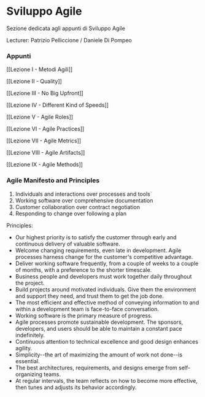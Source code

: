 

# Sviluppo Agile

Sezione dedicata agli appunti di Sviluppo Agile

Lecturer: Patrizio Pelliccione / Daniele Di Pompeo

### Appunti

[[Lezione I - Metodi Agili]]

[[Lezione II - Quality]]

[[Lezione III - No Big Upfront]]

[[Lezione IV - Different Kind of Speeds]]

[[Lezione V - Agile Roles]]

[[Lezione VI - Agile Practices]]

[[Lezione VII - Agile Metrics]]

[[Lezione VIII - Agile Artifacts]]

[[Lezione IX - Agile Methods]]

### Agile Manifesto and Principles

1. Individuals and interactions over processes and tools
2. Working software over comprehensive documentation
3. Customer collaboration over contract negotiation
4. Responding to change over following a plan

Principles:
- Our highest priority is to satisfy the customer through early and continuous delivery of valuable software.
- Welcome changing requirements, even late in development. Agile processes harness change for the customer's competitive advantage.
- Deliver working software frequently, from a couple of weeks to a couple of months, with a preference to the shorter timescale.
- Business people and developers must work together daily throughout the project.
- Build projects around motivated individuals. Give them the environment and support they need, and trust them to get the job done.
- The most efficient and effective method of conveying information to and within a development team is face-to-face conversation.
- Working software is the primary measure of progress.
- Agile processes promote sustainable development. The sponsors, developers, and users should be able to maintain a constant pace indefinitely.
- Continuous attention to technical excellence and good design enhances agility.
- Simplicity--the art of maximizing the amount of work not done--is essential.
- The best architectures, requirements, and designs emerge from self-organizing teams.
- At regular intervals, the team reflects on how to become more effective, then tunes and adjusts its behavior accordingly. 